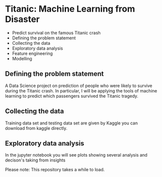 Titanic: Machine Learning from Disaster
===========
- Predict survival on the famous Titanic crash
- Defining the problem statement
- Collecting the data
- Exploratory data analysis
- Feature engineering
- Modelling

## Defining the problem statement

A Data Science project on prediction of people who were likely to survive during the Titanic crash.
In particular, I will be applying the tools of machine learning to predict which passengers survived the Titanic tragedy.

## Collecting the data

Training data set and testing data set are given by Kaggle you can download from
kaggle directly.

## Exploratory data analysis

In the jupyter notebook you will see plots showing several analysis and decison's taking from insights

Please note: This repository takes a while to load.
